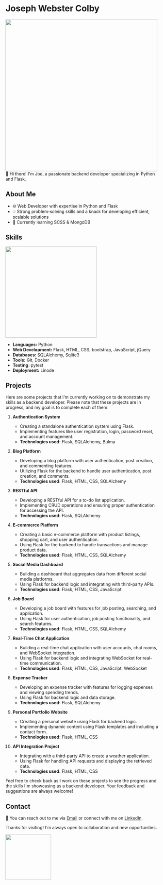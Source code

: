 # Joseph Webster Colby
<img width='500' src="https://github-profile-summary-cards.vercel.app/api/cards/profile-details?username=JWebster-Colby&theme=vue" />
👋 Hi there! I'm Joe, a passionate backend developer specializing in Python and Flask.

## About Me
- 🌐 Web Developer with expertise in Python and Flask
- 💡 Strong problem-solving skills and a knack for developing efficient, scalable solutions
- 🌱 Currently learning SCSS & MongoDB

## Skills
<img width='300' src="https://github-readme-stats.vercel.app/api/top-langs/?username=JWebster-Colby" />

- **Languages:** Python
- **Web Development:** Flask, HTML, CSS, bootstrap, JavaScript, jQuery
- **Databases:** SQLAlchemy, Sqlite3
- **Tools:** Git, Docker
- **Testing:** pytest
- **Deployment:** Linode

## Projects

Here are some projects that I'm currently working on to demonstrate my skills as a backend developer. Please note that these projects are in progress, and my goal is to complete each of them:

1. **Authentication System**
   - Creating a standalone authentication system using Flask.
   - Implementing features like user registration, login, password reset, and account management.
   - **Technologies used:** Flask, SQLAlchemy, Bulma

2. **Blog Platform**
   - Developing a blog platform with user authentication, post creation, and commenting features.
   - Utilizing Flask for the backend to handle user authentication, post creation, and comments.
   - **Technologies used:** Flask, HTML, CSS, SQLAlchemy

3. **RESTful API**
   - Developing a RESTful API for a to-do list application.
   - Implementing CRUD operations and ensuring proper authentication for accessing the API.
   - **Technologies used:** Flask, SQLAlchemy

4. **E-commerce Platform**
   - Creating a basic e-commerce platform with product listings, shopping cart, and user authentication.
   - Using Flask for the backend to handle transactions and manage product data.
   - **Technologies used:** Flask, HTML, CSS, SQLAlchemy

5. **Social Media Dashboard**
   - Building a dashboard that aggregates data from different social media platforms.
   - Using Flask for backend logic and integrating with third-party APIs.
   - **Technologies used:** Flask, HTML, CSS, JavaScript

6. **Job Board**
   - Developing a job board with features for job posting, searching, and application.
   - Using Flask for user authentication, job posting functionality, and search features.
   - **Technologies used:** Flask, HTML, CSS, SQLAlchemy

7. **Real-Time Chat Application**
   - Building a real-time chat application with user accounts, chat rooms, and WebSocket integration.
   - Using Flask for backend logic and integrating WebSocket for real-time communication.
   - **Technologies used:** Flask, HTML, CSS, JavaScript, WebSocket

8. **Expense Tracker**
   - Developing an expense tracker with features for logging expenses and viewing spending trends.
   - Using Flask for backend logic and data storage.
   - **Technologies used:** Flask, SQLAlchemy

9. **Personal Portfolio Website**
   - Creating a personal website using Flask for backend logic.
   - Implementing dynamic content using Flask templates and including a contact form.
   - **Technologies used:** Flask, HTML, CSS
     
10. **API Integration Project**
    - Integrating with a third-party API to create a weather application.
    - Using Flask for handling API requests and displaying the retrieved data.
    - **Technologies used:** Flask, HTML, CSS

Feel free to check back as I work on these projects to see the progress and the skills I'm showcasing as a backend developer. Your feedback and suggestions are always welcome!

## Contact

📧 You can reach out to me via [Email](mailto:rwc.webster+backend-developer@gmail.com) or connect with me on [LinkedIn](https://www.linkedin.com/in/joseph-webster-b596641a8).

Thanks for visiting! I'm always open to collaboration and new opportunities.

<img width='150' src="https://hits.seeyoufarm.com/api/count/incr/badge.svg?url=https%3A%2F%2Fgithub.com%2FJWebster-Colby%2Fhit-counter&count_bg=%236DAC3D&title_bg=%23555555&icon=grafana.svg&icon_color=%23E7E7E7&title=hits&edge_flat=false" />
